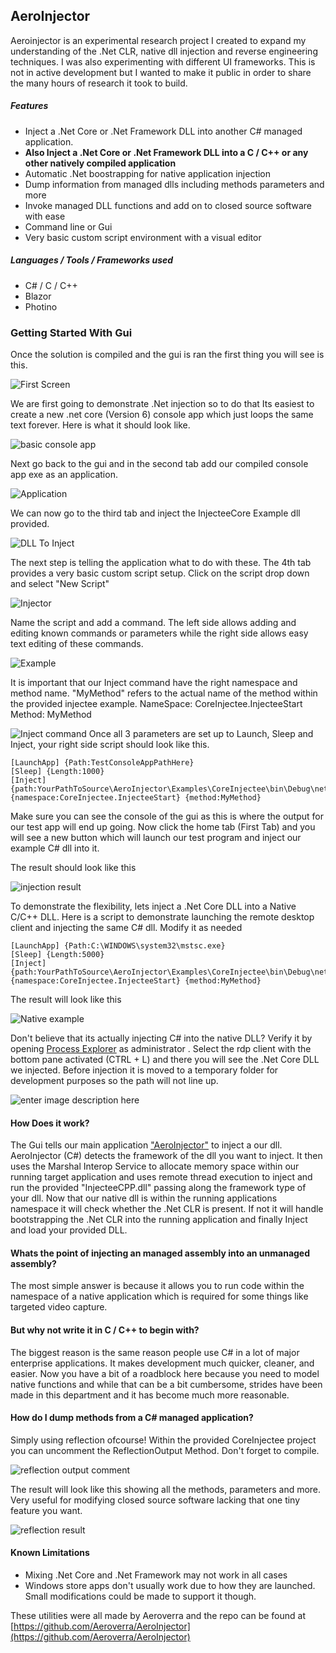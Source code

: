## **AeroInjector**
Aeroinjector is an experimental research project I created to expand my understanding of the .Net CLR, native dll injection and reverse engineering techniques. I was also experimenting with different UI frameworks. This is not in active development but I wanted to make it public in order to share the many hours of research it took to build. 

##### Features

 - Inject a .Net Core or .Net Framework DLL into another C# managed application.
 - **Also Inject a .Net Core or .Net Framework DLL into a C / C++ or any other natively compiled application**
 - Automatic .Net boostrapping for native application injection
 - Dump information from managed dlls including methods parameters and more
 - Invoke managed DLL functions and add on to closed source software with ease
 - Command line or Gui
 - Very basic custom script environment with a visual editor

##### Languages / Tools / Frameworks used
- C# / C / C++
- Blazor
- Photino


### Getting Started With Gui
Once the solution is compiled and the gui is ran the first thing you will see is this.

![First Screen](https://cdn.discordapp.com/attachments/521970463052922891/1081369012379848826/image.png)

We are first going to demonstrate .Net injection so to do that Its easiest to create a new .net core (Version 6) console app which just loops the same text forever. Here is what it should look like.

![basic console app](https://cdn.discordapp.com/attachments/521970463052922891/1081370899925708952/image.png)

Next go back to the gui and in the second tab add our compiled console app exe as an application. 

![Application](https://cdn.discordapp.com/attachments/521970463052922891/1081371286619574393/image.png)

We can now go to the third tab and inject the InjecteeCore Example dll provided.

![DLL To Inject](https://media.discordapp.net/attachments/521970463052922891/1081372274508185670/image.png?width=1674&height=882)

The next step is telling the application what to do with these. The 4th tab provides a very basic custom script setup. Click on the script drop down and select "New Script"

![Injector](https://cdn.discordapp.com/attachments/521970463052922891/1081372936398721144/image.png)

Name the script and add a command. The left side allows adding and editing known commands or parameters while the right side allows easy text editing of these commands. 

![Example](https://cdn.discordapp.com/attachments/521970463052922891/1081375092656844901/image.png)


It is important that our Inject command have the right namespace and method name. "MyMethod" refers to the actual name of the method within the provided injectee example. 
NameSpace: CoreInjectee.InjecteeStart
Method: MyMethod

![Inject command](https://cdn.discordapp.com/attachments/521970463052922891/1081379833377988688/image.png)
Once all 3 parameters are set up to Launch, Sleep and Inject, your right side script should look like this.

    [LaunchApp] {Path:TestConsoleAppPathHere}
    [Sleep] {Length:1000}
    [Inject] {path:YourPathToSource\AeroInjector\Examples\CoreInjectee\bin\Debug\net6.0\CoreInjectee.dll} {namespace:CoreInjectee.InjecteeStart} {method:MyMethod}



Make sure you can see the console of the gui as this is where the output for our test app will end up going. Now click the home tab (First Tab) and you will see a new button which will launch our test program and inject our example C# dll into it.


The result should look like this

![injection result](https://cdn.discordapp.com/attachments/521970463052922891/1081381881888641034/image.png)

To demonstrate the flexibility, lets inject a .Net Core DLL into a Native C/C++ DLL.
Here is a script to demonstrate launching the remote desktop client and injecting the same C# dll. Modify it as needed


    [LaunchApp] {Path:C:\WINDOWS\system32\mstsc.exe}
    [Sleep] {Length:5000}
    [Inject] {path:YourPathToSource\AeroInjector\Examples\CoreInjectee\bin\Debug\net6.0\CoreInjectee.dll} {namespace:CoreInjectee.InjecteeStart} {method:MyMethod}

The result will look like this

![Native example](https://cdn.discordapp.com/attachments/521970463052922891/1081395401908826203/image.png)

Don't believe that its actually injecting C# into the native DLL? Verify it by opening [Process Explorer](https://learn.microsoft.com/en-us/sysinternals/downloads/process-explorer) as administrator . Select the rdp client with the bottom pane activated (CTRL + L) and there you will see the .Net Core DLL we injected. Before injection it is moved to a temporary folder for development purposes so the path will not line up.

![enter image description here](https://cdn.discordapp.com/attachments/521970463052922891/1081396191780155503/image.png)

#### How Does it work?
The Gui tells our main application ["AeroInjector"](https://github.com/Aeroverra/AeroInjector) to inject a our dll. AeroInjector (C#)  detects the framework of the dll you want to inject. It then uses the Marshal Interop Service to allocate memory space within our running target application and uses remote thread execution to inject and run the provided "InjecteeCPP.dll" passing along the framework type of your dll.  Now that our native dll is within the running applications namespace it will check whether the .Net CLR is present. If not it will handle bootstrapping the .Net CLR into the running application and finally Inject and load your provided DLL. 

#### Whats the point of injecting an managed assembly into an unmanaged assembly?
The most simple answer is because it allows you to run code within the namespace of a native application which is required for some things like targeted video capture. 

#### But why not write it in C / C++ to begin with?
The biggest reason is the same reason people use C# in a lot of major enterprise applications. It makes development much quicker, cleaner, and easier. Now you have a bit of a roadblock here because you need to model native functions and while that can be a bit cumbersome, strides have been made in this department and it has become much more reasonable. 

#### How do I dump methods from a C# managed application?
Simply using reflection ofcourse! Within the provided CoreInjectee project you can uncomment the ReflectionOutput Method. Don't forget to compile.

![reflection output comment](https://cdn.discordapp.com/attachments/521970463052922891/1081409381104627762/image.png)

The result will look like this showing all the methods, parameters and more. Very useful for modifying closed source software lacking that one tiny feature you want. 

![reflection result](https://cdn.discordapp.com/attachments/521970463052922891/1081409692804337725/image.png)

#### Known Limitations
 - Mixing .Net Core and .Net Framework may not work in all cases
 - Windows store apps don't usually work due to how they are launched. Small modifications could be made to support it though.

These utilities were all made by Aeroverra and the repo can be found at 
[https://github.com/Aeroverra/AeroInjector](https://github.com/Aeroverra/AeroInjector)